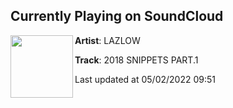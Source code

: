 ## Currently Playing on SoundCloud

[<img align="left" width="100" src="https://i1.sndcdn.com/artworks-Sw7NliMSoiyxwof6-KmAgQA-t500x500.jpg">](https://soundcloud.com/l_a_z_l_o_w/2018-snippets-part1)

**Artist**: LAZLOW 

**Track**: 2018 SNIPPETS PART.1

Last updated at 05/02/2022 09:51
